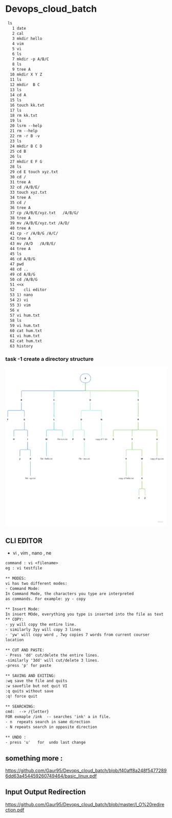 # Devops_cloud_batch
```
 ls
   1 date
   2 cal
   3 mkdir hello
   4 vim
   5 vi
   6 ls
   7 mkdir -p A/B/C
   8 ls
   9 tree A
  10 mkdir X Y Z
  11 ls
  12 mkdir  B C
  13 ls
  14 cd A
  15 ls
  16 touch kk.txt
  17 ls
  18 rm kk.txt 
  19 ls
  20 lsrm --help
  21 rm --help
  22 rm -r B -v
  23 ls
  24 mkdir B C D 
  25 cd B
  26 ls
  27 mkdir E F G
  28 ls
  29 cd E touch xyz.txt
  30 cd /
  31 tree A
  32 cd /A/B/E/
  33 touch xyz.txt
  34 tree A
  35 cd /
  36 tree A
  37 cp /A/B/E/xyz.txt   /A/B/G/
  38 tree A
  39 mv /A/B/E/xyz.txt /A/D/
  40 tree A
  41 cp -r /A/B/G /A/C/
  42 tree A
  43 mv /A/D   /A/B/E/
  44 tree A
  45 ls
  46 cd A/B/G
  47 pwd
  48 cd ..
  49 cd A/B/G
  50 cd /A/B/G
  51 <<x
  52    cli editor
  53 1) nano
  54 2) vi
  55 3) vim 
  56 x
  57 vi hum.txt
  58 ls
  59 vi hum.txt 
  60 cat hum.txt 
  61 vi hum.txt 
  62 cat hum.txt 
  63 history 
```
### task -1 create a directory structure
<img src='task_file_system.jpg'>

## CLI EDITOR
+ vi , vim , nano , ne
```
command : vi <filename>
eg : vi testfile

** MODES:
vi has two different modes:
- Command Mode:
In Command Mode, the characters you type are interpreted
as commands. For example: yy - copy

** Insert Mode:
In insert MOde, everything you type is inserted into the file as text
** COPY: 
- yy will copy the entire line.
- similarly 3yy will copy 3 lines 
- 'yw' will copy word , 7wy copies 7 words from current courser location

** CUT AND PASTE:
- Press 'dd' cut/delete the entire lines.
-similarly '3dd' will cut/delete 3 lines.
-press 'p' for paste

** SAVING AND EXITING:
:wq save the file and quits 
:w savefile but not quit VI
:q quits without save
:q! force quit

** SEARCHING:
cmd:  --> /{letter}  
FOR exmaple /ink  -- searches 'ink' a in file.
- n  repeats search in same direction
- N repeats search in opposite direction

** UNDO :
- press 'u'   for  undo last change
```

## something more :
https://github.com/Gaur95/Devops_cloud_batch/blob/f40aff8a248f54772896dd63a454459260749464/basic_linux.pdf

## Input Output Redirection
https://github.com/Gaur95/Devops_cloud_batch/blob/master/I_O%20redirection.pdf


